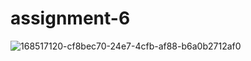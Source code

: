 # assignment-6
![168517120-cf8bec70-24e7-4cfb-af88-b6a0b2712af0](https://user-images.githubusercontent.com/98081951/168752423-047ff2a8-7a9b-493b-ac07-1c66ed7a915e.png)
